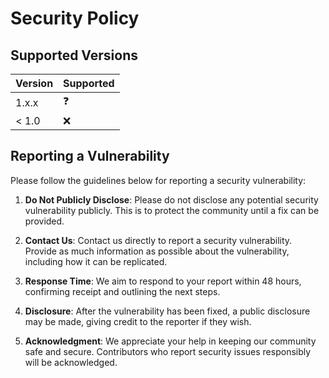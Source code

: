 
# Security Policy

## Supported Versions


| Version | Supported          |
| ------- | ------------------ |
| 1.x.x   | :question:         |
| < 1.0   | :x:                |

## Reporting a Vulnerability

Please follow the guidelines below for reporting a security vulnerability:

1. **Do Not Publicly Disclose**: Please do not disclose any potential security vulnerability publicly. This is to protect the community until a fix can be provided.

2. **Contact Us**: Contact us directly to report a security vulnerability. Provide as much information as possible about the vulnerability, including how it can be replicated.

3. **Response Time**: We aim to respond to your report within 48 hours, confirming receipt and outlining the next steps.

4. **Disclosure**: After the vulnerability has been fixed, a public disclosure may be made, giving credit to the reporter if they wish.

5. **Acknowledgment**: We appreciate your help in keeping our community safe and secure. Contributors who report security issues responsibly will be acknowledged.
